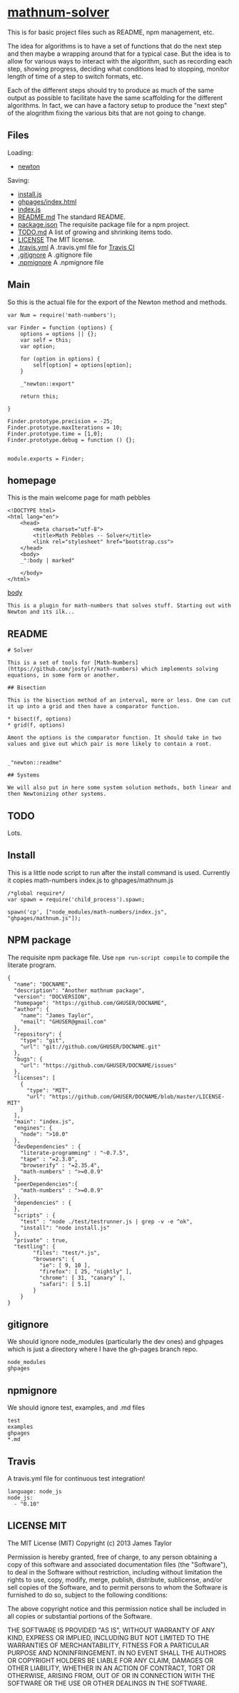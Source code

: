 # [mathnum-solver](# "version: 0.0.1 | jostylr")

This is for basic project files such as README, npm management, etc.

The idea for algorithms is to have a set of functions that do the next step and then maybe a wrapping around that for a typical case. But the idea is to allow for various ways to interact with the algorithm, such as recording each step, showing progress, deciding what conditions lead to stopping, monitor length of time of a step to switch formats, etc. 

Each of the different steps should try to produce as much of the same output as possible to facilitate have the same scaffolding for the different algorithms. In fact, we can have a factory setup to produce the "next step" of the alogrithm fixing the various bits that are not going to change. 

## Files

Loading: 

* [newton](# "load : newton.lp.md")


Saving: 

* [install.js](#install "save: | jshint")
* [ghpages/index.html](#homepage "save:")
* [index.js](#main "save: | jshint")
* [README.md](#readme "save:") The standard README.
* [package.json](#npm-package "save: json  | jshint") The requisite package file for a npm project. 
* [TODO.md](#todo "save: | clean raw") A list of growing and shrinking items todo.
* [LICENSE](#license-mit "save: | clean raw") The MIT license.
* [.travis.yml](#travis "save:") A .travis.yml file for [Travis CI](https://travis-ci.org/)
* [.gitignore](#gitignore "Save:") A .gitignore file
* [.npmignore](#npmignore "Save:") A .npmignore file


## Main

So this is the actual file for the export of the Newton method and methods.


    var Num = require('math-numbers');

    var Finder = function (options) {
        options = options || {};
        var self = this;
        var option;

        for (option in options) {
            self[option] = options[option];
        }

        _"newton::export"

        return this;

    }

    Finder.prototype.precision = -25;
    Finder.prototype.maxIterations = 10;
    Finder.prototype.time = [1,0];
    Finder.prototype.debug = function () {};


    module.exports = Finder;


## homepage

This is the main welcome page for math pebbles

    <!DOCTYPE html>
    <html lang="en">
        <head>
            <meta charset="utf-8">
            <title>Math Pebbles -- Solver</title>
            <link rel="stylesheet" href="bootstrap.css">
        </head>
        <body>
        _":body | marked"

        </body>
    </html>

[body]()

    This is a plugin for math-numbers that solves stuff. Starting out with Newton and its ilk...

## README


    # Solver

    This is a set of tools for [Math-Numbers](https://github.com/jostylr/math-numbers) which implements solving equations, in some form or another. 

    ## Bisection

    This is the bisection method of an interval, more or less. One can cut it up into a grid and then have a comparator function. 

    * bisect(f, options)
    * grid(f, options)

    Amont the options is the comparator function. It should take in two values and give out which pair is more likely to contain a root.  


    _"newton::readme"  

    ## Systems

    We will also put in here some system solution methods, both linear and then Newtonizing other systems. 



## TODO

Lots.

## Install

This is a little node script to run after the install command is used. Currently it copies math-numbers index.js to ghpages/mathnum.js

    /*global require*/
    var spawn = require('child_process').spawn;

    spawn('cp', ["node_modules/math-numbers/index.js", "ghpages/mathnum.js"]);

## NPM package

The requisite npm package file. Use `npm run-script compile` to compile the literate program.

[](# "json") 

    {
      "name": "DOCNAME",
      "description": "Another mathnum package",
      "version": "DOCVERSION",
      "homepage": "https://github.com/GHUSER/DOCNAME",
      "author": {
        "name": "James Taylor",
        "email": "GHUSER@gmail.com"
      },
      "repository": {
        "type": "git",
        "url": "git://github.com/GHUSER/DOCNAME.git"
      },
      "bugs": {
        "url": "https://github.com/GHUSER/DOCNAME/issues"
      },
      "licenses": [
        {
          "type": "MIT",
          "url": "https://github.com/GHUSER/DOCNAME/blob/master/LICENSE-MIT"
        }
      ],
      "main": "index.js",
      "engines": {
        "node": ">10.0"
      },
      "devDependencies" : {
        "literate-programming" : "~0.7.5",
        "tape" : "=2.3.0",
        "browserify" : "=2.35.4",
        "math-numbers" : ">=0.0.9"
      },
      "peerDependencies":{  
        "math-numbers" : ">=0.0.9"
      },
      "dependencies" : {
      },
      "scripts" : { 
        "test" : "node ./test/testrunner.js | grep -v -e ^ok",
        "install": "node install.js"
      },
      "private" : true, 
      "testling": {
            "files": "test/*.js",
            "browsers": {
              "ie": [ 9, 10 ],
              "firefox": [ 25, "nightly" ],
              "chrome": [ 31, "canary" ],
              "safari": [ 5.1]
            }
        }
    }

## gitignore

We should ignore node_modules (particularly the dev ones) and ghpages which is just a directory where I have the gh-pages branch repo. 

    node_modules
    ghpages

## npmignore

We should ignore test, examples, and .md files

    test
    examples
    ghpages
    *.md

## Travis

A travis.yml file for continuous test integration!

    language: node_js
    node_js:
      - "0.10"

## LICENSE MIT


The MIT License (MIT)
Copyright (c) 2013 James Taylor

Permission is hereby granted, free of charge, to any person obtaining a copy of this software and associated documentation files (the "Software"), to deal in the Software without restriction, including without limitation the rights to use, copy, modify, merge, publish, distribute, sublicense, and/or sell copies of the Software, and to permit persons to whom the Software is furnished to do so, subject to the following conditions:

The above copyright notice and this permission notice shall be included in all copies or substantial portions of the Software.

THE SOFTWARE IS PROVIDED "AS IS", WITHOUT WARRANTY OF ANY KIND, EXPRESS OR IMPLIED, INCLUDING BUT NOT LIMITED TO THE WARRANTIES OF MERCHANTABILITY, FITNESS FOR A PARTICULAR PURPOSE AND NONINFRINGEMENT. IN NO EVENT SHALL THE AUTHORS OR COPYRIGHT HOLDERS BE LIABLE FOR ANY CLAIM, DAMAGES OR OTHER LIABILITY, WHETHER IN AN ACTION OF CONTRACT, TORT OR OTHERWISE, ARISING FROM, OUT OF OR IN CONNECTION WITH THE SOFTWARE OR THE USE OR OTHER DEALINGS IN THE SOFTWARE.
